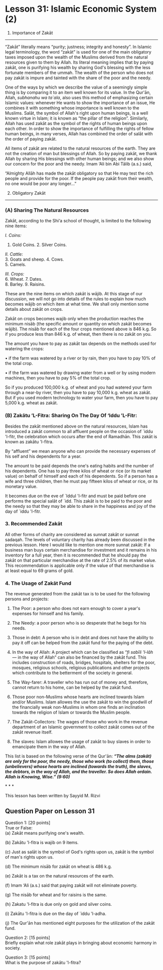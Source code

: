 Lesson 31: Islamic Economic  System (2)
=======================================

1. Importance of Zakāt
----------------------

“Zakāt” literally means “purity; justness; integrity and honesty”. In
Islamic legal terminology, the word “zakāt” is used for one of the main
obligatory taxes imposed upon the wealth of the Muslims derived from the
natural resources given to them by Allah. Its literal meaning implies
that by paying zakāt, one is purifying his wealth by sharing God's
blessing with the less fortunate members of the ummah. The wealth of the
person who does not pay zakāt is impure and tainted with the share of
the poor and the needy.

One of the ways by which we describe the value of a seemingly simple
thing is by comparing it to an item well known for its value. In the
Qur'ān, Allah, *subhanahu wa ta\`ala*, also uses this method of
emphasizing certain Islamic values: whenever He wants to show the
importance of an issue, He combines it with something whose importance
is well known to the Muslims. Salāt, the symbol of Allah's right upon
human beings, is a well known virtue in Islam; it is known as “the
pillar of the religion”. Similarly, Allah has used zakāt as the symbol
of the rights of human beings upon each other. In order to show the
importance of fulfilling the rights of fellow human beings, in many
verses, Allah has combined the order of salāt with the order of paying
zakāt.

All items of zakāt are related to the natural resources of the earth.
They are not the creation of man but blessings of Allah. So by paying
zakāt, we thank Allah by sharing His blessings with other human beings;
and we also show our concern for the poor and the needy. Imam ‘Ali bin
Abi Tālib (a.s.) said,

“Almighty Allāh has made the zakāt obligatory so that He may test the
rich people and provide for the poor. If the people pay zakāt from their
wealth, no one would be poor any longer...”

2. Obligatory Zakāt
-------------------

### (A) Sharing The Natural Resources

Zakāt, according to the Shi‘a school of thought, is limited to the
following nine items:

*I. Coins:*  
 1. Gold Coins. 2. Silver Coins.

*II. Cattle:*  
 3. Goats and sheep. 4. Cows.  
 5. Camels.

*III. Crops:*  
 6. Wheat. 7. Dates.  
 8. Barley. 9. Raisins.

These are the nine items on which zakāt is wājib. At this stage of our
discussion, we will not go into details of the rules to explain how much
becomes wājib on which item at what time. We shall only mention some
details about zakāt on crops.

Zakāt on crops becomes wajib only when the production reaches the
minimum nisāb (the specific amount or quantity on which zakāt becomes
wājib). The nisāb for each of the four crops mentioned above is 846 k.g.
So if you produce less than 846 k.g. of wheat, then there is no zakāt on
you.

The amount you have to pay as zakāt tax depends on the methods used for
watering the crops:

• if the farm was watered by a river or by rain, then you have to pay
10% of the total crop.

• if the farm was watered by drawing water from a well or by using
modern machines, then you have to pay 5% of the total crop.

So if you produced 100,000 k.g. of wheat and you had watered your farm
through a near-by river, then you have to pay 10,000 k.g. wheat as
zakāt. But if you used modern technology to water your farm, then you
have to pay 5,000 k.g. wheat as zakāt.

### (B) Zakātu ’L-Fitra: Sharing On The Day Of ‘Iddu ’L-Fitr:

Besides the zakāt mentioned above on the natural resources, Islam has
introduced a zakāt common to all affluent people on the occasion of
\`iddu 'l-fitr, the celebration which occurs after the end of Ramadhān.
This zakāt is known as zakātu 'l-fitra.

By “affluent” we mean anyone who can provide the necessary expenses of
his self and his dependents for a year.

The amount to be paid depends the one's eating habits and the number of
his dependents. One has to pay three kilos of wheat or rice (or its
market value) on behalf of himself and each of his dependents. So if a
person has a wife and three children, then he must pay fifteen kilos of
wheat or rice, or its monetary value.

It becomes due on the eve of \`Iddul 'l-fitr and must be paid before one
performs the special salāt of \`idd. This zakāt is to be paid to the
poor and the needy so that they may be able to share in the happiness
and joy of the day of \`iddu 'l-fitr.

### 3. Recommended Zakāt

All other forms of charity are considered as sunnat zakāt or sunnat
sadaqah. The levels of voluntary charity has already been discussed in
the previous lesson. Here I would like to mention one more sunnat zakāt:
If a business man buys certain merchandise for investment and it remains
in his inventory for a full year, then it is recommended that he should
pay the zakāt on that particular merchandise at the rate of 2.5% of its
market value. This recommendation is applicable only if the value of
that merchandise is at least equal to 69 grams of gold.

### 4. The Usage of Zakāt Fund

The revenue generated from the zakāt tax is to be used for the following
persons and projects:

1. The Poor: a person who does not earn enough to cover a year's
expenses for himself and his family.

2. The Needy: a poor person who is so desperate that he begs for his
needs.

3. Those in debt: A person who is in debt and does not have the ability
to pay it off can be helped from the zakāt fund for the paying of the
debt.

4. In the way of Allah: A project which can be classified as “*fi sabīli
’l-lāh* — in the way of Allah” can also be financed by the zakāt fund.
This includes construction of roads, bridges, hospitals, shelters for
the poor, mosques, religious schools, religious publications and other
projects which contribute to the betterment of the society in general.

5. The Way-farer: A traveller who has run out of money and, therefore,
cannot return to his home, can be helped by the zakāt fund.

6. Those poor non-Muslims whose hearts are inclined towards Islam and/or
Muslims. Islam allowes the use the zakāt to win the goodwill of the
financially weak non-Muslims in whom one finds an inclination towards
the religion of Islam or towards the Muslim people.

7. The Zakāt-Collectors: The wages of those who work in the revenue
department of an Islamic government to collect zakāt comes out of the
zakāt revenue itself.

8. The slaves: Islam allowes the usage of zakāt to buy slaves in order
to emancipate them in the way of Allah.

This list is based on the following verse of the Qur'ān: ***“The alms
(zakāt) are only for the poor, the needy, those who work (to collect)
them, those (unbelievers) whose hearts are inclined (towards the truth),
the slaves, the debtors, in the way of Allah, and the traveller. So does
Allah ordain. Allah is Knowing, Wise.” (9:60)***

\* \* \*

This lesson has been written by Sayyid M. Rizvi

Question Paper on Lesson 31
---------------------------

Question 1: [20 points]  
 True or False:  
 (a) Zakāt means purifying one's wealth.

(b) Zakātu 'l-fitra is wajib on 9 items.

(c) Just as salāt is the symbol of God's rights upon us, zakāt is the
symbol of man's rights upon us.

(d) The minimum nisāb for zakāt on wheat is 486 k.g.

(e) Zakāt is a tax on the natural resources of the earth.

(f) Imam ‘Ali (a.s.) said that paying zakāt will not eliminate poverty.

(g) The nisāb for wheat and for raisins is the same.

(h) Zakatu 'l-fitra is due only on gold and silver coins.

(i) Zakātu 'l-fitra is due on the day of \`iddu 'l-adha.

(j) The Qur'ān has mentioned eight purposes for the utilization of the
zakāt fund.

Question 2: [15 points]  
 Briefly explain what role zakāt plays in bringing about economic
harmony in society.

Question 3: [15 points]  
 What is the purpose of zakātu 'l-fitra?


